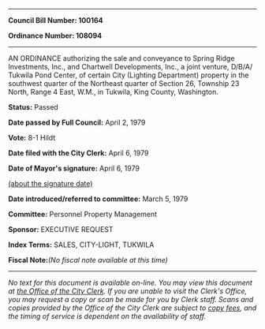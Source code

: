 

********

**Council Bill Number: 100164**
   
**Ordinance Number: 108094**
********

 AN ORDINANCE authorizing the sale and conveyance to Spring Ridge Investments, Inc., and Chartwell Developments, Inc., a joint venture, D/B/A/ Tukwila Pond Center, of certain City (Lighting Department) property in the southwest quarter of the Northeast quarter of Section 26, Township 23 North, Range 4 East, W.M., in Tukwila, King County, Washington.

**Status:** Passed
   
**Date passed by Full Council:** April 2, 1979
   
**Vote:** 8-1 Hildt
   
**Date filed with the City Clerk:** April 6, 1979
   
**Date of Mayor's signature:** April 6, 1979
   
[(about the signature date)](/~public/approvaldate.htm)
   
   
   
**Date introduced/referred to committee:** March 5, 1979
   
**Committee:** Personnel Property Management
   
**Sponsor:** EXECUTIVE REQUEST
   
   
**Index Terms:** SALES, CITY-LIGHT, TUKWILA

**Fiscal Note:**_(No fiscal note available at this time)_
********

_No text for this document is available on-line. You may view this document at [the Office of the City Clerk](http://www.seattle.gov/leg/clerk/contactUs.htm). If you are unable to visit the Clerk's Office, you may request a copy or scan be made for you by Clerk staff. Scans and copies provided by the Office of the City Clerk are subject to [copy fees](http://clerk.seattle.gov/~public/clerkfees.htm), and the timing of service is dependent on the availability of staff._

